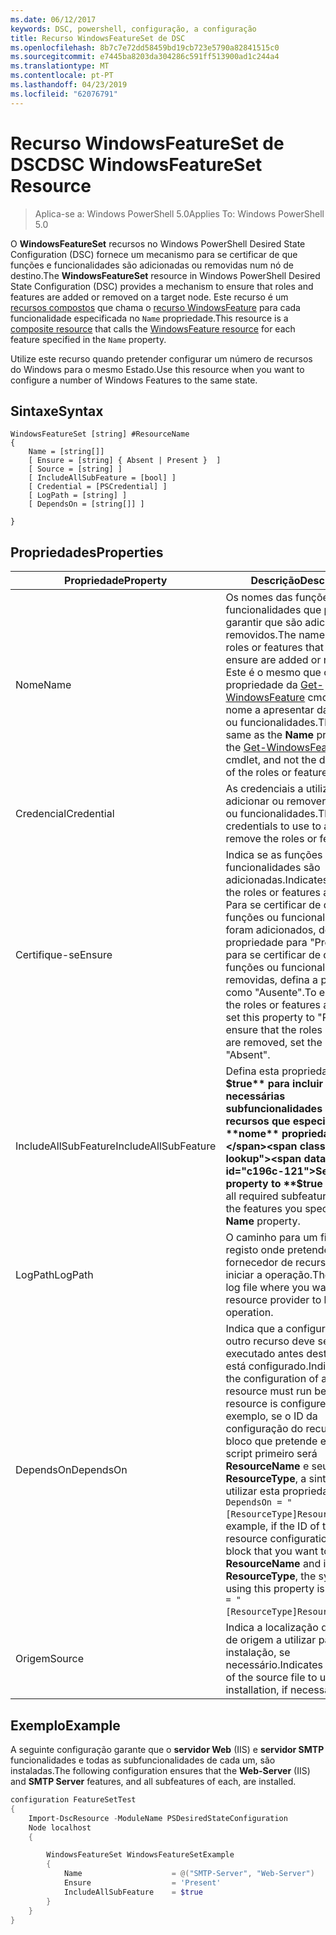 ```yaml
---
ms.date: 06/12/2017
keywords: DSC, powershell, configuração, a configuração
title: Recurso WindowsFeatureSet de DSC
ms.openlocfilehash: 8b7c7e72dd58459bd19cb723e5790a82841515c0
ms.sourcegitcommit: e7445ba8203da304286c591ff513900ad1c244a4
ms.translationtype: MT
ms.contentlocale: pt-PT
ms.lasthandoff: 04/23/2019
ms.locfileid: "62076791"
---
```

# <a name="dsc-windowsfeatureset-resource"></a><span data-ttu-id="c196c-103">Recurso WindowsFeatureSet de DSC</span><span class="sxs-lookup"><span data-stu-id="c196c-103">DSC WindowsFeatureSet Resource</span></span>

> <span data-ttu-id="c196c-104">Aplica-se a: Windows PowerShell 5.0</span><span class="sxs-lookup"><span data-stu-id="c196c-104">Applies To: Windows PowerShell 5.0</span></span>

<span data-ttu-id="c196c-105">O **WindowsFeatureSet** recursos no Windows PowerShell Desired State Configuration (DSC) fornece um mecanismo para se certificar de que funções e funcionalidades são adicionadas ou removidas num nó de destino.</span><span class="sxs-lookup"><span data-stu-id="c196c-105">The **WindowsFeatureSet** resource in Windows PowerShell Desired State Configuration (DSC) provides a mechanism to ensure that roles and features are added or removed on a target node.</span></span>
<span data-ttu-id="c196c-106">Este recurso é um [recursos compostos](../../../resources/authoringResourceComposite.md) que chama o [recurso WindowsFeature](windowsfeatureResource.md) para cada funcionalidade especificada no `Name` propriedade.</span><span class="sxs-lookup"><span data-stu-id="c196c-106">This resource is a [composite resource](../../../resources/authoringResourceComposite.md) that calls the [WindowsFeature resource](windowsfeatureResource.md) for each feature specified in the `Name` property.</span></span>

<span data-ttu-id="c196c-107">Utilize este recurso quando pretender configurar um número de recursos do Windows para o mesmo Estado.</span><span class="sxs-lookup"><span data-stu-id="c196c-107">Use this resource when you want to configure a number of Windows Features to the same state.</span></span>

## <a name="syntax"></a><span data-ttu-id="c196c-108">Sintaxe</span><span class="sxs-lookup"><span data-stu-id="c196c-108">Syntax</span></span>

```
WindowsFeatureSet [string] #ResourceName
{
    Name = [string[]]
    [ Ensure = [string] { Absent | Present }  ]
    [ Source = [string] ]
    [ IncludeAllSubFeature = [bool] ]
    [ Credential = [PSCredential] ]
    [ LogPath = [string] ]
    [ DependsOn = [string[]] ]

}
```

## <a name="properties"></a><span data-ttu-id="c196c-109">Propriedades</span><span class="sxs-lookup"><span data-stu-id="c196c-109">Properties</span></span>

|  <span data-ttu-id="c196c-110">Propriedade</span><span class="sxs-lookup"><span data-stu-id="c196c-110">Property</span></span>  |  <span data-ttu-id="c196c-111">Descrição</span><span class="sxs-lookup"><span data-stu-id="c196c-111">Description</span></span>   |
|---|---|
| <span data-ttu-id="c196c-112">Nome</span><span class="sxs-lookup"><span data-stu-id="c196c-112">Name</span></span>| <span data-ttu-id="c196c-113">Os nomes das funções ou funcionalidades que pretende garantir que são adicionados ou removidos.</span><span class="sxs-lookup"><span data-stu-id="c196c-113">The names of the roles or features that you want to ensure are added or removed.</span></span> <span data-ttu-id="c196c-114">Este é o mesmo que o **Name** propriedade da [Get-WindowsFeature](https://technet.microsoft.com/en-us/library/jj205469.aspx) cmdlet e não o nome a apresentar das funções ou funcionalidades.</span><span class="sxs-lookup"><span data-stu-id="c196c-114">This is the same as the **Name** property of the [Get-WindowsFeature](https://technet.microsoft.com/en-us/library/jj205469.aspx) cmdlet, and not the display name of the roles or features.</span></span>|
| <span data-ttu-id="c196c-115">Credencial</span><span class="sxs-lookup"><span data-stu-id="c196c-115">Credential</span></span>| <span data-ttu-id="c196c-116">As credenciais a utilizar para adicionar ou remover as funções ou funcionalidades.</span><span class="sxs-lookup"><span data-stu-id="c196c-116">The credentials to use to add or remove the roles or features.</span></span>|
| <span data-ttu-id="c196c-117">Certifique-se</span><span class="sxs-lookup"><span data-stu-id="c196c-117">Ensure</span></span>| <span data-ttu-id="c196c-118">Indica se as funções ou funcionalidades são adicionadas.</span><span class="sxs-lookup"><span data-stu-id="c196c-118">Indicates whether the roles or features are added.</span></span> <span data-ttu-id="c196c-119">Para se certificar de que as funções ou funcionalidades foram adicionados, defina esta propriedade para "Presente" para se certificar de que as funções ou funcionalidades são removidas, defina a propriedade como "Ausente".</span><span class="sxs-lookup"><span data-stu-id="c196c-119">To ensure that the roles or features are added, set this property to "Present" To ensure that the roles or features are removed, set the property to "Absent".</span></span>|
| <span data-ttu-id="c196c-120">IncludeAllSubFeature</span><span class="sxs-lookup"><span data-stu-id="c196c-120">IncludeAllSubFeature</span></span>| <span data-ttu-id="c196c-121">Defina esta propriedade como **$true** para incluir todas as necessárias subfuncionalidades com os recursos que especificar com o **nome** propriedade.</span><span class="sxs-lookup"><span data-stu-id="c196c-121">Set this property to **$true** to include all required subfeatures with of the features you specify with the **Name** property.</span></span>|
| <span data-ttu-id="c196c-122">LogPath</span><span class="sxs-lookup"><span data-stu-id="c196c-122">LogPath</span></span>| <span data-ttu-id="c196c-123">O caminho para um ficheiro de registo onde pretende que o fornecedor de recursos para iniciar a operação.</span><span class="sxs-lookup"><span data-stu-id="c196c-123">The path to a log file where you want the resource provider to log the operation.</span></span>|
| <span data-ttu-id="c196c-124">DependsOn</span><span class="sxs-lookup"><span data-stu-id="c196c-124">DependsOn</span></span>| <span data-ttu-id="c196c-125">Indica que a configuração de outro recurso deve ser executado antes deste recurso está configurado.</span><span class="sxs-lookup"><span data-stu-id="c196c-125">Indicates that the configuration of another resource must run before this resource is configured.</span></span> <span data-ttu-id="c196c-126">Por exemplo, se o ID da configuração do recurso do bloco que pretende executar script primeiro será __ResourceName__ e seu tipo é __ResourceType__, a sintaxe para utilizar esta propriedade é `DependsOn = "[ResourceType]ResourceName"`.</span><span class="sxs-lookup"><span data-stu-id="c196c-126">For example, if the ID of the resource configuration script block that you want to run first is __ResourceName__ and its type is __ResourceType__, the syntax for using this property is `DependsOn = "[ResourceType]ResourceName"`.</span></span>|
| <span data-ttu-id="c196c-127">Origem</span><span class="sxs-lookup"><span data-stu-id="c196c-127">Source</span></span>| <span data-ttu-id="c196c-128">Indica a localização do ficheiro de origem a utilizar para instalação, se necessário.</span><span class="sxs-lookup"><span data-stu-id="c196c-128">Indicates the location of the source file to use for installation, if necessary.</span></span>|

## <a name="example"></a><span data-ttu-id="c196c-129">Exemplo</span><span class="sxs-lookup"><span data-stu-id="c196c-129">Example</span></span>

<span data-ttu-id="c196c-130">A seguinte configuração garante que o **servidor Web** (IIS) e **servidor SMTP** funcionalidades e todas as subfuncionalidades de cada um, são instaladas.</span><span class="sxs-lookup"><span data-stu-id="c196c-130">The following configuration ensures that the **Web-Server** (IIS) and **SMTP Server** features, and all subfeatures of each, are installed.</span></span>

```powershell
configuration FeatureSetTest
{
    Import-DscResource -ModuleName PSDesiredStateConfiguration
    Node localhost
    {

        WindowsFeatureSet WindowsFeatureSetExample
        {
            Name                    = @("SMTP-Server", "Web-Server")
            Ensure                  = 'Present'
            IncludeAllSubFeature    = $true
        }
    }
}
```

